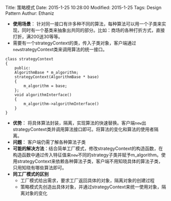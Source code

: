 Title: 策略模式
Date: 2015-1-25 10:28:00
Modified: 2015-1-25
Tags: Design Pattern
Authur: Ethaniz

- **使用场景**： 针对同一接口有许多种不同的算法，每种算法可以用一个子类来实现，同时有一个基类来抽象出共同的部分。比如：商场的各种打折方式，直接打折，满200送30等等。
- 需要有一个strategyContext的类，传入子类对象，客户端通过`new`strategyContext类来调用算法的统一接口。
```
class strategyContext
{
	public:
	AlgorithmBase * m_algorithm;
	strategyContext(AlgorithmBase * base)
	{
		m_algorithm = base;
	};
	void algorithmInterface()
	{
		m_algorithm->algorithmInterface()
	}
}
```
- **优势**： 将具体算法封装，隔离，实现算法的快速替换。客户端`new`出strategyContext类并调用算法接口即可。将算法的变化和算法的使用者隔离。
- **问题**： 客户端仍需了解各种算法子类
- **可能的解决方法**：结合简单工厂模式，修改strategyContext的构造函数，在构造函数中通过传入特征值来`new`不同的strategy子类并赋予m_algorithm。使用strategyContext来依赖各种算法子类，客户端不用知晓具体的算法子类，只用知晓有哪些算法即可。
- **同工厂模式的区别**
	- 工厂模式给出需求，要求工厂返回具体的对象，隔离对象的创建过程
	- 策略模式先创造出具体对象，并通过strategyContext来统一使用对象，隔离对象的变化
